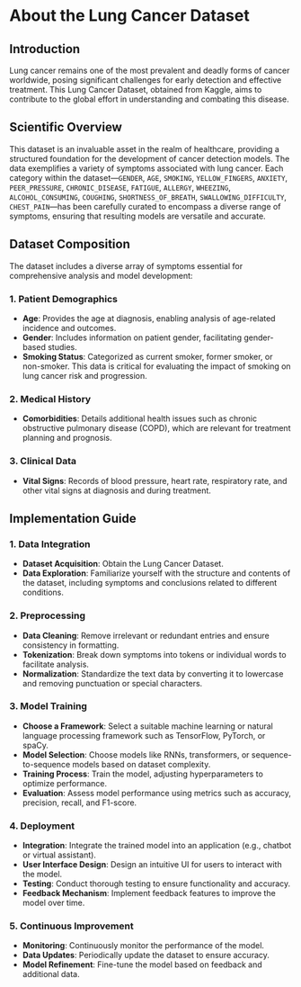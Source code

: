 # About the Lung Cancer Dataset

## Introduction
Lung cancer remains one of the most prevalent and deadly forms of cancer worldwide, posing significant challenges for early detection and effective treatment. This Lung Cancer Dataset, obtained from Kaggle, aims to contribute to the global effort in understanding and combating this disease.

## Scientific Overview
This dataset is an invaluable asset in the realm of healthcare, providing a structured foundation for the development of cancer detection models. The data exemplifies a variety of symptoms associated with lung cancer. Each category within the dataset—`GENDER`, `AGE`, `SMOKING`, `YELLOW_FINGERS`, `ANXIETY`, `PEER_PRESSURE`, `CHRONIC_DISEASE`, `FATIGUE`, `ALLERGY`, `WHEEZING`, `ALCOHOL_CONSUMING`, `COUGHING`, `SHORTNESS_OF_BREATH`, `SWALLOWING_DIFFICULTY`, `CHEST_PAIN`—has been carefully curated to encompass a diverse range of symptoms, ensuring that resulting models are versatile and accurate.

## Dataset Composition

The dataset includes a diverse array of symptoms essential for comprehensive analysis and model development:

### 1. **Patient Demographics**
   - **Age**: Provides the age at diagnosis, enabling analysis of age-related incidence and outcomes.
   - **Gender**: Includes information on patient gender, facilitating gender-based studies.
   - **Smoking Status**: Categorized as current smoker, former smoker, or non-smoker. This data is critical for evaluating the impact of smoking on lung cancer risk and progression.

### 2. **Medical History**
   - **Comorbidities**: Details additional health issues such as chronic obstructive pulmonary disease (COPD), which are relevant for treatment planning and prognosis.

### 3. **Clinical Data**
   - **Vital Signs**: Records of blood pressure, heart rate, respiratory rate, and other vital signs at diagnosis and during treatment.

## Implementation Guide

### 1. **Data Integration**
   - **Dataset Acquisition**: Obtain the Lung Cancer Dataset.
   - **Data Exploration**: Familiarize yourself with the structure and contents of the dataset, including symptoms and conclusions related to different conditions.

### 2. **Preprocessing**
   - **Data Cleaning**: Remove irrelevant or redundant entries and ensure consistency in formatting.
   - **Tokenization**: Break down symptoms into tokens or individual words to facilitate analysis.
   - **Normalization**: Standardize the text data by converting it to lowercase and removing punctuation or special characters.

### 3. **Model Training**
   - **Choose a Framework**: Select a suitable machine learning or natural language processing framework such as TensorFlow, PyTorch, or spaCy.
   - **Model Selection**: Choose models like RNNs, transformers, or sequence-to-sequence models based on dataset complexity.
   - **Training Process**: Train the model, adjusting hyperparameters to optimize performance.
   - **Evaluation**: Assess model performance using metrics such as accuracy, precision, recall, and F1-score.

### 4. **Deployment**
   - **Integration**: Integrate the trained model into an application (e.g., chatbot or virtual assistant).
   - **User Interface Design**: Design an intuitive UI for users to interact with the model.
   - **Testing**: Conduct thorough testing to ensure functionality and accuracy.
   - **Feedback Mechanism**: Implement feedback features to improve the model over time.

### 5. **Continuous Improvement**
   - **Monitoring**: Continuously monitor the performance of the model.
   - **Data Updates**: Periodically update the dataset to ensure accuracy.
   - **Model Refinement**: Fine-tune the model based on feedback and additional data.



